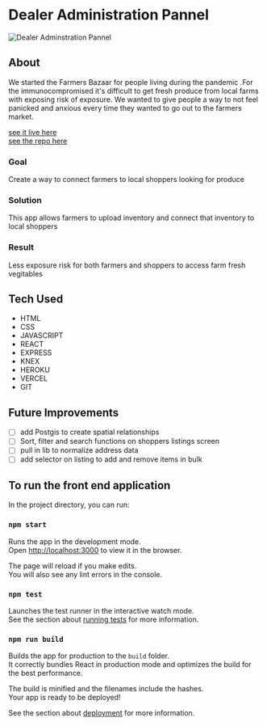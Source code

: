 #  Dealer Administration Pannel
![Dealer Adminstration Pannel](https://res.cloudinary.com/dtrbqr2hn/image/upload/v1606336196/Group_2_huhqk8.png)
## About
We started the Farmers Bazaar for people living during the pandemic .For the immunocompromised it's difficult to get fresh produce from local farms with exposing risk of exposure. We wanted to give people a way to not feel panicked and anxious every time they wanted to go out to the farmers market. 

[see it live here](https://farmersbazaarclient.vercel.app/)<br>
[see the repo here](https://github.com/rhennessey3/farmersclientfinal)

### Goal                                          
Create a way to connect farmers to local shoppers looking for produce                       

### Solution                                         
This app allows farmers to upload inventory and connect that inventory to local shoppers                                    

### Result                                        

Less exposure risk for both farmers and shoppers to access farm fresh vegitables                                     

## Tech Used
- HTML
- CSS
- JAVASCRIPT
- REACT
- EXPRESS
- KNEX
- HEROKU
- VERCEL
- GIT
 
## Future Improvements
- [ ] add Postgis to create spatial relationships
- [ ] Sort, filter and search functions on shoppers listings screen
- [ ] pull in lib to normalize address data
- [ ] add selector on listing to add and remove items in bulk

## To run the front end application

In the project directory, you can run:

### `npm start`

Runs the app in the development mode.<br />
Open [http://localhost:3000](http://localhost:3000) to view it in the browser.

The page will reload if you make edits.<br />
You will also see any lint errors in the console.

### `npm test`

Launches the test runner in the interactive watch mode.<br />
See the section about [running tests](https://facebook.github.io/create-react-app/docs/running-tests) for more information.

### `npm run build`

Builds the app for production to the `build` folder.<br />
It correctly bundles React in production mode and optimizes the build for the best performance.

The build is minified and the filenames include the hashes.<br />
Your app is ready to be deployed!

See the section about [deployment](https://facebook.github.io/create-react-app/docs/deployment) for more information.
